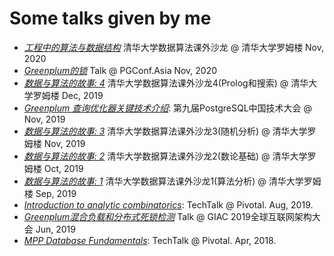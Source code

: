Some talks given by me
======================

* [*工程中的算法与数据结构*](algorithm_talk_2020.pdf) 清华大学数据算法课外沙龙 @ 清华大学罗姆楼 Nov, 2020
* [*Greenplum的锁*](Greenplum_lock.pptx) Talk @ PGConf.Asia Nov, 2020
* [*数据与算法的故事: 4*](algorithm_talks_4.pdf) 清华大学数据算法课外沙龙4(Prolog和搜索)  @ 清华大学罗姆楼 Dec, 2019
* [*Greenplum 查询优化器关键技术介绍*](Greenplum_planner.pptx): 第九届PostgreSQL中国技术大会 @ Nov, 2019
* [*数据与算法的故事: 3*](algorithm_talks_3.pdf) 清华大学数据算法课外沙龙3(随机分析)  @ 清华大学罗姆楼 Nov, 2019
* [*数据与算法的故事: 2*](algorithm_talks_2.pdf) 清华大学数据算法课外沙龙2(数论基础)  @ 清华大学罗姆楼 Oct, 2019
* [*数据与算法的故事: 1*](algorithm_talks1.pdf) 清华大学数据算法课外沙龙1(算法分析)  @ 清华大学罗姆楼 Sep, 2019
* [*Introduction to analytic combinatorics*](Introduction_to_Analytic_Combinatorics.pdf): TechTalk @ Pivotal. Aug, 2019.
* [*Greenplum混合负载和分布式死锁检测*](Greenplum_GDD.pptx) Talk  @ GIAC 2019全球互联网架构大会 Jun, 2019
* [*MPP Database Fundamentals*](MPP_Fundamentals.pdf): TechTalk @ Pivotal. Apr, 2018.
